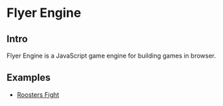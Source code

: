 # Flyer Engine

## Intro
Flyer Engine is a JavaScript game engine for building games in browser.

## Examples
* [Roosters Fight](https://github.com/michailRemmele/roosters-fight)